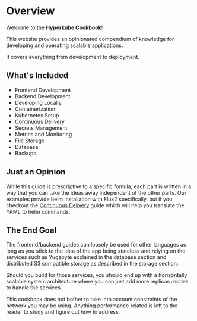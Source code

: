# Overview

Welcome to the **Hyperkube Cookbook**!

This website provides an opinionated compendium of knowledge for developing and operating scalable applications.

It covers everything from development to deployment.

## What's Included
- Frontend Development
- Backend Development
- Developing Locally
- Containerization
- Kubernetes Setup
- Continuous Delivery
- Secrets Management
- Metrics and Monitoring
- File Storage
- Database
- Backups

## Just an Opinion
While this guide is prescriptive to a specific fomula, each part is written in a way that you can take the ideas away independent of the other parts.
Our examples provide helm installation with Flux2 specifically, but if you checkout the [Continuous Delivery](continuous-delivery.md) guide which will help you translate the YAML to helm commands.

## The End Goal
The frontend/backend guides can loosely be used for other languages as long as you stick to the idea of the app being stateless and relying on the services such as Yugabyte explained in the database section and distributed S3 compatible storage as described in the storage section.

Should you build for those services, you should end up with a horizontally scalable system architecture where you can just add more replicas+nodes to handle the services.

This cookbook does not bother to take into account constraints of the network you may be using.
Anything performance related is left to the reader to study and figure out how to address.
